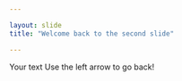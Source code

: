 ```yaml
---

layout: slide
title: "Welcome back to the second slide"

---
```


Your text
Use the left arrow to go back!
